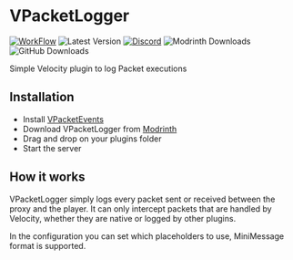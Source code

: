 # VPacketLogger

[![WorkFlow](https://img.shields.io/github/actions/workflow/status/4drian3d/VPacketLogger/build.yml?style=flat-square)](https://github.com/MiniPlaceholders/MiniPlaceholders/actions)
![Latest Version](https://img.shields.io/github/v/release/4drian3d/VPacketLogger?style=flat-square)
[![Discord](https://img.shields.io/discord/899740810956910683?color=7289da&logo=Discord&label=Discord&style=flat-square)](https://discord.gg/5NMMzK5mAn)
![Modrinth Downloads](https://img.shields.io/modrinth/dt/HQyibRsN?logo=Modrinth&style=flat-square)
![GitHub Downloads](https://img.shields.io/github/downloads/4drian3d/VPacketLogger/total?logo=GitHub&style=flat-square)

Simple Velocity plugin to log Packet executions

## Installation
- Install [VPacketEvents](https://modrinth.com/plugin/vpacketevents)
- Download VPacketLogger from [Modrinth](https://modrinth.com/plugin/vpacketlogger)
- Drag and drop on your plugins folder
- Start the server

## How it works

VPacketLogger simply logs every packet sent or received between the proxy and the player.
It can only intercept packets that are handled by Velocity, whether they are native or logged by other plugins.

In the configuration you can set which placeholders to use, MiniMessage format is supported.
